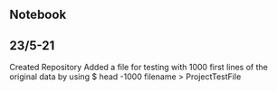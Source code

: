 ## Notebook

## 23/5-21
Created Repository
Added a file for testing with 1000 first lines of the original data by using
$ head -1000 filename > ProjectTestFile

